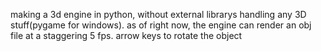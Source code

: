 making a 3d engine in python, without external librarys handling any 3D stuff(pygame for windows).
as of right now, the engine can render an obj file at a staggering 5 fps. arrow keys to rotate the object

